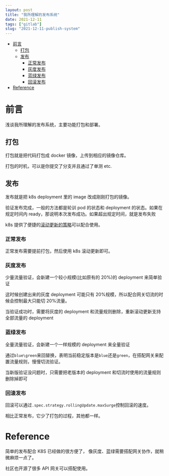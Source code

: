 ```yaml
---
layout: post
title: "我所理解的发布系统"
date: 2021-12-11
tags: ["gitlab"]
slug: "2021-12-11-publish-system"
---
```


<!-- vim-markdown-toc GitLab -->

* [前言](#前言)
    * [打包](#打包)
    * [发布](#发布)
        * [正常发布](#正常发布)
        * [灰度发布](#灰度发布)
        * [蓝绿发布](#蓝绿发布)
        * [回滚发布](#回滚发布)
* [Reference](#reference)

<!-- vim-markdown-toc -->

# 前言

浅谈我所理解的发布系统，主要功能打包和部署。

## 打包

打包就是把代码打包成 docker 镜像，上传到相应的镜像仓库。

打包的时机，可以是你提交了分支并且通过了单测 etc.

## 发布

发布就是把 k8s deployment 里的 image 改成刚刚打包的镜像。

验证发布完成，一般的方法都是轮训 pod 的状态和 deployment 的状态。如果在规定时间内 ready，那说明本次发布成功。如果超出规定时间，就是发布失败

k8s 提供了便捷的[滚动更新的策略](https://kubernetes.io/zh/docs/concepts/workloads/controllers/deployment/#strategy)可以配合使用。

### 正常发布

正常发布需要提前打包，然后使用 k8s 滚动更新即可。

### 灰度发布

少量流量验证，会新建一个较小规模(比如原有的 20%)的 deployment 来简单验证

这时候创建出来的灰度 deployment 可能只有 20%规模，所以配合网关切流的时候会控制最大只能切 20%流量。

当验证成功时，需要将灰度的 deployment 和流量规则删除，重新滚动更新支持全部流量的 deployment

### 蓝绿发布

全量流量验证，会新建一个一样规模的 deployment 来全量验证

通过`blue\green`来回替换，表明当前稳定版本是`blue`还是`green`，在搭配网关来配置流量规则，慢慢切流验证。

当新版验证没问题时，只需要把老版本的 deployment 和切流时使用的流量规则删除掉即可

### 回滚发布

回滚可以通过`.spec.strategy.rollingUpdate.maxSurge`控制回滚的速度。

相比正常发布，它少了打包的过程，其他都一样。

# Reference

简单的发布配合 K8S 已经做的很方便了，
像灰度、蓝绿需要搭配网关协作，就稍微麻烦一点了。

社区也开源了很多 API 网关可以搭配使用。
